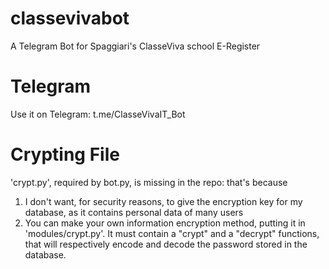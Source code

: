 # classevivabot
A Telegram Bot for Spaggiari's ClasseViva school E-Register


# Telegram
Use it on Telegram: t.me/ClasseVivaIT_Bot


# Crypting File
'crypt.py', required by bot.py, is missing in the repo: that's because
1. I don't want, for security reasons, to give the encryption key for my database, as it contains personal data of many users
2. You can make your own information encryption method, putting it in 'modules/crypt.py'. It must contain a "crypt" and a "decrypt" functions, that will respectively encode and decode the password stored in the database.